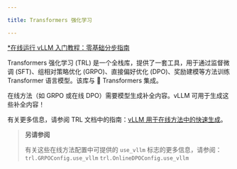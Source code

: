 ```yaml
---

title: Transformers 强化学习

---
```



[*在线运行 vLLM 入门教程：零基础分步指南](https://openbayes.com/console/public/tutorials/rXxb5fZFr29?utm_source=vLLM-CNdoc&utm_medium=vLLM-CNdoc-V1&utm_campaign=vLLM-CNdoc-V1-25ap)

Transformers 强化学习 (TRL) 是一个全栈库，提供了一套工具，用于通过监督微调 (SFT)、组相对策略优化 (GRPO)、直接偏好优化 (DPO)、奖励建模等方法训练 Transformer 语言模型。该库与 🤗 Transformers 集成。


在线方法（如 GRPO 或在线 DPO）需要模型生成补全内容。vLLM 可用于生成这些补全内容！


有关更多信息，请参阅 TRL 文档中的指南：[vLLM 用于在线方法中的快速生成](https://huggingface.co/docs/trl/main/en/speeding_up_training#vllm-for-fast-generation-in-online-methods)。


>**另请参阅**
>
>有关这些在线方法配置中可提供的 `use_vllm` 标志的更多信息，请参阅：
>`trl.GRPOConfig.use_vllm`
>`trl.OnlineDPOConfig.use_vllm`


